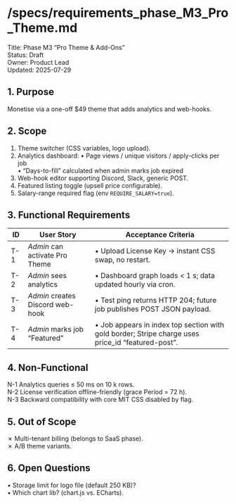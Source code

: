 # /specs/requirements_phase_M3_Pro_Theme.md
Title: Phase M3 “Pro Theme & Add-Ons”  
Status: Draft  
Owner: Product Lead  
Updated: 2025-07-29  

## 1. Purpose  
Monetise via a one-off $49 theme that adds analytics and web-hooks.

## 2. Scope
1. Theme switcher (CSS variables, logo upload).
2. Analytics dashboard:
   • Page views / unique visitors / apply-clicks per job  
   • “Days-to-fill” calculated when admin marks job expired  
3. Web-hook editor supporting Discord, Slack, generic POST.
4. Featured listing toggle (upsell price configurable).
5. Salary-range required flag (env `REQUIRE_SALARY=true`).

## 3. Functional Requirements
ID | User Story | Acceptance Criteria
---|------------|--------------------
T-1 | *Admin* can activate Pro Theme | • Upload License Key → instant CSS swap, no restart.
T-2 | *Admin* sees analytics | • Dashboard graph loads < 1 s; data updated hourly via cron.
T-3 | *Admin* creates Discord web-hook | • Test ping returns HTTP 204; future job publishes POST JSON payload.
T-4 | *Admin* marks job “Featured” | • Job appears in index top section with gold border; Stripe charge uses price_id “featured-post”.

## 4. Non-Functional
N-1 Analytics queries ≤ 50 ms on 10 k rows.  
N-2 License verification offline-friendly (grace Period = 72 h).  
N-3 Backward compatibility with core MIT CSS disabled by flag.

## 5. Out of Scope
✗ Multi-tenant billing (belongs to SaaS phase).  
✗ A/B theme variants.

## 6. Open Questions
• Storage limit for logo file (default 250 KB)?  
• Which chart lib? (chart.js vs. ECharts).


